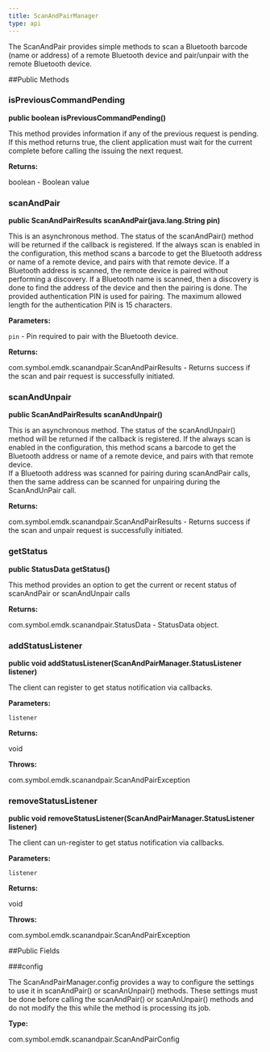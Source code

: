 ```yaml
---
title: ScanAndPairManager
type: api
---
```



The ScanAndPair provides simple methods to scan a Bluetooth barcode (name or address) of a remote Bluetooth device 
 and pair/unpair with the remote Bluetooth device.

##Public Methods

### isPreviousCommandPending

**public boolean isPreviousCommandPending()**

This method provides information if any of the previous request is pending. 
 If this method returns true, the client application must wait for the current complete before calling the issuing the next request.

**Returns:**

boolean - Boolean value

### scanAndPair

**public ScanAndPairResults scanAndPair(java.lang.String pin)**

This is an asynchronous method. The status of the scanAndPair() method will be returned if the callback is registered.
 If the always scan is enabled in the configuration, this method scans a barcode to get the Bluetooth address or 
 name of a remote device, and pairs with that remote device. If a Bluetooth address is scanned, the remote device
 is paired without performing a discovery. If a Bluetooth name is scanned, then a discovery is done to find the 
 address of the device and then the pairing is done. 
 The provided authentication PIN is used for pairing. The maximum allowed length for the authentication PIN is 15 characters.

**Parameters:**

`pin` - Pin required to pair with the Bluetooth device.

**Returns:**

com.symbol.emdk.scanandpair.ScanAndPairResults - Returns success if the scan and pair request is successfully initiated.

### scanAndUnpair

**public ScanAndPairResults scanAndUnpair()**

This is an asynchronous method. The status of the scanAndUnpair() method will be returned if the callback is registered.
 If the always scan is enabled in the configuration, this method scans a barcode to get the Bluetooth address or 
 name of a remote device, and pairs with that remote device. 	 
 If a Bluetooth address was scanned for pairing during scanAndPair calls, then the same address can be scanned for 
 unpairing during the ScanAndUnPair call.

**Returns:**

com.symbol.emdk.scanandpair.ScanAndPairResults - Returns success if the scan and unpair request is successfully initiated.

### getStatus

**public StatusData getStatus()**

This method provides an option to get the current or recent status of scanAndPair or scanAndUnpair calls

**Returns:**

com.symbol.emdk.scanandpair.StatusData - StatusData object.

### addStatusListener

**public void addStatusListener(ScanAndPairManager.StatusListener listener)**

The client can register to get status notification via callbacks.

**Parameters:**

`listener`

**Returns:**

void

**Throws:**

com.symbol.emdk.scanandpair.ScanAndPairException



### removeStatusListener

**public void removeStatusListener(ScanAndPairManager.StatusListener listener)**

The client can un-register to get status notification via callbacks.

**Parameters:**

`listener`

**Returns:**

void

**Throws:**

com.symbol.emdk.scanandpair.ScanAndPairException



##Public Fields

###config

The ScanAndPairManager.config provides a way to configure the settings to use it in scanAndPair() or scanAnUnpair() methods.
 These settings must be done before calling the scanAndPair() or scanAnUnpair() methods and do not modify the this while the 
 method is processing its job.

**Type:**

com.symbol.emdk.scanandpair.ScanAndPairConfig

